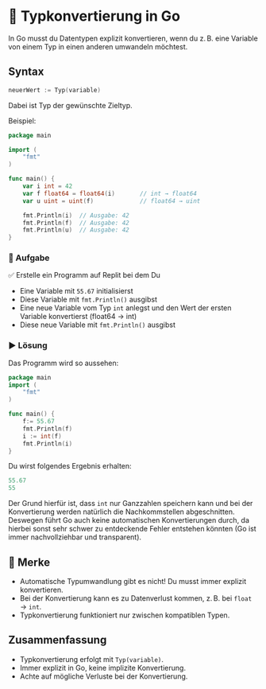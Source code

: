 # 🔄 Typkonvertierung in Go

In Go musst du Datentypen explizit konvertieren, wenn du z. B. eine Variable von einem Typ in einen anderen umwandeln möchtest.

## Syntax

```go
neuerWert := Typ(variable)
```
Dabei ist Typ der gewünschte Zieltyp.

Beispiel:
```go
package main

import (
    "fmt"
)

func main() {
    var i int = 42
    var f float64 = float64(i)       // int → float64
    var u uint = uint(f)             // float64 → uint

    fmt.Println(i)  // Ausgabe: 42
    fmt.Println(f)  // Ausgabe: 42
    fmt.Println(u)  // Ausgabe: 42
}
```

### 📝 Aufgabe
✅ Erstelle ein Programm auf Replit bei dem Du 
- Eine Variable mit `55.67` initialisierst
- Diese Variable mit `fmt.Println()` ausgibst
- Eine neue Variable vom Typ `int` anlegst und den Wert der ersten Variable konvertierst (float64 → int)
- Diese neue Variable mit `fmt.Println()` ausgibst



### ▶️ Lösung

Das Programm wird so aussehen:
```go
package main
import (
    "fmt"
)

func main() {
    f:= 55.67
    fmt.Println(f)
    i := int(f)
    fmt.Println(i)
}
```

Du wirst folgendes Ergebnis erhalten:
```go
55.67
55
```
Der Grund hierfür ist, dass `int` nur Ganzzahlen speichern kann und bei der Konvertierung werden natürlich die Nachkommstellen abgeschnitten. 
Deswegen führt Go auch keine automatischen Konvertierungen durch, da hierbei sonst sehr schwer zu entdeckende Fehler entstehen könnten (Go ist immer nachvollziehbar und transparent). 


## 🧠 Merke

- Automatische Typumwandlung gibt es nicht! Du musst immer explizit konvertieren.  
- Bei der Konvertierung kann es zu Datenverlust kommen, z. B. bei `float` → `int`.  
- Typkonvertierung funktioniert nur zwischen kompatiblen Typen.

## Zusammenfassung

- Typkonvertierung erfolgt mit `Typ(variable)`.  
- Immer explizit in Go, keine implizite Konvertierung.  
- Achte auf mögliche Verluste bei der Konvertierung.